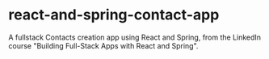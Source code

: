 # react-and-spring-contact-app
A fullstack Contacts creation app using React and Spring, from the LinkedIn course "Building Full-Stack Apps with React and Spring".
